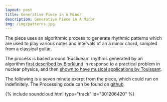 ```yaml
---
layout: post
title: Generative Piece in A Minor
description: Generative Piece in A Minor
img: /img/patterns.jpg
---
```


The piece uses an algorithmic process to generate rhythmic patterns which are used to play various notes and intervals of an a minor chord, sampled from a classical guitar.

The process is based around 'Euclidean' rhythms generated by an algorithm <a href="https://ics-web.sns.ornl.gov/timing/Rep-Rate%20Tech%20Note.pdf">first described by Bjorklund</a> in response to a practical problem in nuclear physics, and then <a href="http://cgm.cs.mcgill.ca/%7Egodfried/publications/banff.pdf">shown to have musical applications by Touissant</a>.

The following is a seven minute exerpt from the piece, which could run on indefinitely. The Processing code can be found on <a href="https://github.com/samludford/euclid">github</a>.

{% include soundcloud.html type="track" id="301206420" %}
